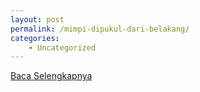 ```yaml
---
layout: post
permalink: /mimpi-dipukul-dari-belakang/
categories:
    - Uncategorized
---
```


[Baca Selengkapnya](/09)